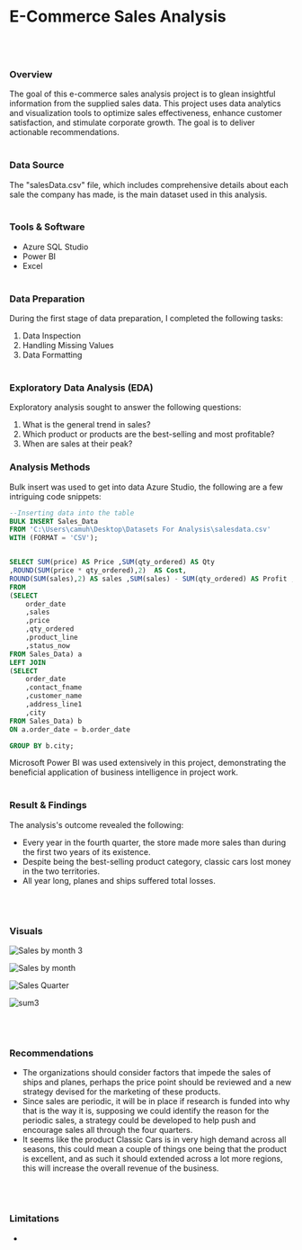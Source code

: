 # E-Commerce Sales Analysis
<br/><br/>
### Overview
The goal of this e-commerce sales analysis project is to glean insightful information from the supplied sales data. This project uses data analytics and visualization tools to optimize sales effectiveness, enhance customer satisfaction, and stimulate corporate growth. The goal is to deliver actionable recommendations. <br/><br/>

### Data Source
The "salesData.csv" file, which includes comprehensive details about each sale the company has made, is the main dataset used in this analysis.
<br/><br/>

### Tools & Software
-  Azure SQL Studio
-  Power BI
-  Excel
<br/><br/>

### Data Preparation
During the first stage of data preparation, I completed the following tasks:
1.  Data Inspection
2.  Handling Missing Values
3.  Data Formatting
<br/><br/>

### Exploratory Data Analysis (EDA)
Exploratory analysis sought to answer the following questions:
1. What is the general trend in sales?
2. Which product or products are the best-selling and most profitable?
3. When are sales at their peak?

### Analysis Methods
Bulk insert was used to get into data Azure Studio, the following are a few intriguing code snippets:
~~~ SQL
--Inserting data into the table
BULK INSERT Sales_Data
FROM 'C:\Users\camuh\Desktop\Datasets For Analysis\salesdata.csv'
WITH (FORMAT = 'CSV');


SELECT SUM(price) AS Price ,SUM(qty_ordered) AS Qty 
,ROUND(SUM(price * qty_ordered),2)  AS Cost, 
ROUND(SUM(sales),2) AS sales ,SUM(sales) - SUM(qty_ordered) AS Profit ,b.city 
FROM 
(SELECT
	order_date
	,sales
	,price
	,qty_ordered
	,product_line
	,status_now
FROM Sales_Data) a
LEFT JOIN
(SELECT
	order_date
	,contact_fname
	,customer_name
	,address_line1
	,city
FROM Sales_Data) b
ON a.order_date = b.order_date

GROUP BY b.city;

~~~
Microsoft Power BI was used extensively in this project, demonstrating the beneficial application of business intelligence in project work.
<br/><br/>

### Result & Findings
The analysis's outcome revealed the following:
- Every year in the fourth quarter, the store made more sales than during the first two years of its existence.
- Despite being the best-selling product category, classic cars lost money in the two territories.
- All year long, planes and ships suffered total losses.


<br/><br/>
### Visuals

![Sales by month 3](https://github.com/bravechristian/E-Commerce-Sales-Analysis/assets/113802347/c1968bf7-6c04-41d0-a9f9-74c8d336bc5c)

![Sales by month](https://github.com/bravechristian/E-Commerce-Sales-Analysis/assets/113802347/e933a8c6-b73f-4855-9b28-603116b1e2bd)

![Sales Quarter](https://github.com/bravechristian/E-Commerce-Sales-Analysis/assets/113802347/75512f44-c64f-499c-b8d5-9104e9e8e45e)

![sum3](https://github.com/bravechristian/E-Commerce-Sales-Analysis/assets/113802347/c4c77e90-bd85-4904-8064-d9b63e3d3af3)

<br/><br/>
### Recommendations
- The organizations should consider factors that impede the sales of ships and planes, perhaps the price point should be reviewed and a new strategy devised for the marketing of these products.
- Since sales are periodic, it will be in place if research is funded into why that is the way it is, supposing we could identify the reason for the periodic sales, a strategy could be developed to help push and encourage sales all through the four quarters.
- It seems like the product Classic Cars is in very high demand across all seasons, this could mean a couple of things one being that the product is excellent, and as such it should extended across a lot more regions, this will increase the overall revenue of the business.

<br/><br/>

### Limitations
- 












